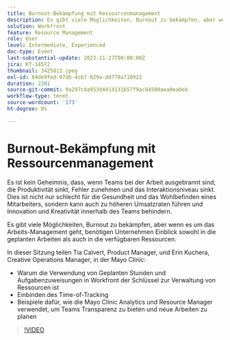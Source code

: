 ```yaml
---
title: Burnout-Bekämpfung mit Ressourcenmanagement
description: Es gibt viele Möglichkeiten, Burnout zu bekämpfen, aber wenn es um das Arbeits-Management geht, benötigen Unternehmen Einblick sowohl in die geplanten Arbeiten als auch in die verfügbaren Ressourcen.
solution: Workfront
feature: Resource Management
role: User
level: Intermediate, Experienced
doc-type: Event
last-substantial-update: 2023-11-27T00:00:00Z
jira: KT-14572
thumbnail: 3425811.jpeg
exl-id: 84de9fed-07db-4c67-829a-dd770a710922
duration: 2301
source-git-commit: 9a297cda953d4414131657f9ac84580aea0eabeb
workflow-type: tm+mt
source-wordcount: '173'
ht-degree: 0%

---
```


# Burnout-Bekämpfung mit Ressourcenmanagement

Es ist kein Geheimnis, dass, wenn Teams bei der Arbeit ausgebrannt sind, die Produktivität sinkt, Fehler zunehmen und das Interaktionsniveau sinkt. Dies ist nicht nur schlecht für die Gesundheit und das Wohlbefinden eines Mitarbeiters, sondern kann auch zu höheren Umsatzraten führen und Innovation und Kreativität innerhalb des Teams behindern.

Es gibt viele Möglichkeiten, Burnout zu bekämpfen, aber wenn es um das Arbeits-Management geht, benötigen Unternehmen Einblick sowohl in die geplanten Arbeiten als auch in die verfügbaren Ressourcen.

In dieser Sitzung teilen Tia Calvert, Product Manager, und Erin Kuchera, Creative Operations Manager, in der Mayo Clinic:

* Warum die Verwendung von Geplanten Stunden und Aufgabenzuweisungen in Workfront der Schlüssel zur Verwaltung von Ressourcen ist
* Einbinden des Time-of-Tracking
* Beispiele dafür, wie die Mayo Clinic Analytics und Resource Manager verwendet, um Teams Transparenz zu bieten und neue Arbeiten zu planen

>[!VIDEO](https://video.tv.adobe.com/v/3457105/?learn=on&captions=ger)
